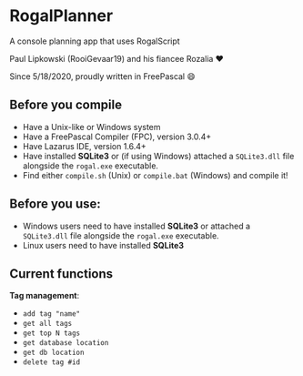 # RogalPlanner

A console planning app that uses RogalScript

Paul Lipkowski (RooiGevaar19) and his fiancee Rozalia :heart:

Since 5/18/2020, proudly written in FreePascal :smile:

## Before you compile
- Have a Unix-like or Windows system
- Have a FreePascal Compiler (FPC), version 3.0.4+
- Have Lazarus IDE, version 1.6.4+
- Have installed **SQLite3** or (if using Windows) attached a `SQLite3.dll` file alongside the `rogal.exe` executable.
- Find either `compile.sh` (Unix) or `compile.bat` (Windows) and compile it! 

## Before you use:
- Windows users need to have installed **SQLite3** or attached a `SQLite3.dll` file alongside the `rogal.exe` executable.
- Linux users need to have installed **SQLite3**

## Current functions

**Tag management**:
- `add tag "name"`
- `get all tags`
- `get top N tags`
- `get database location`
- `get db location`
- `delete tag #id`